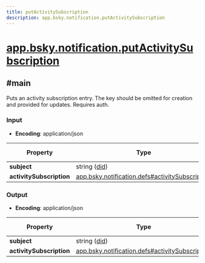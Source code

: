 ```yaml
---
title: putActivitySubscription
description: app.bsky.notification.putActivitySubscription
---
```


# [app.bsky.notification.putActivitySubscription](https://github.com/myConsciousness/atproto.dart/blob/main/lexicons/app/bsky/notification/putActivitySubscription.json)

## #main

Puts an activity subscription entry. The key should be omitted for creation and provided for updates. Requires auth.

### Input

- **Encoding**: application/json

| Property | Type | Known Values | Required | Description |
| --- | --- | --- | :---: | --- |
| **subject** | string ([did](https://atproto.com/specs/did)) | - | ✅ | - |
| **activitySubscription** | [app.bsky.notification.defs#activitySubscription](../../../../lexicons/app/bsky/notification/defs.md#activitysubscription) | - | ✅ | - |

### Output

- **Encoding**: application/json

| Property | Type | Known Values | Required | Description |
| --- | --- | --- | :---: | --- |
| **subject** | string ([did](https://atproto.com/specs/did)) | - | ✅ | - |
| **activitySubscription** | [app.bsky.notification.defs#activitySubscription](../../../../lexicons/app/bsky/notification/defs.md#activitysubscription) | - | ❌ | - |
